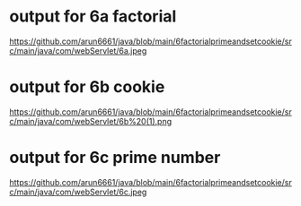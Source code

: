 # output for 6a factorial
https://github.com/arun6661/java/blob/main/6factorialprimeandsetcookie/src/main/java/com/webServlet/6a.jpeg

# output for 6b cookie
https://github.com/arun6661/java/blob/main/6factorialprimeandsetcookie/src/main/java/com/webServlet/6b%20(1).png

# output for 6c  prime number
https://github.com/arun6661/java/blob/main/6factorialprimeandsetcookie/src/main/java/com/webServlet/6c.jpeg
